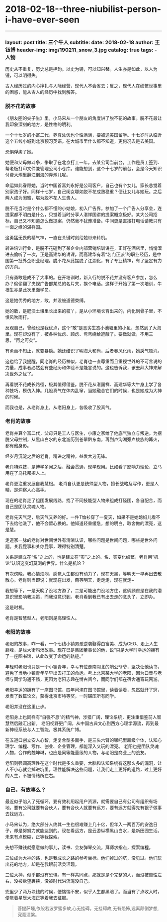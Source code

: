 # 2018-02-18--three-niubilist-person-i-have-ever-seen

***

### layout: post title: 三个牛人 subtitle: date: 2018-02-18 author: 王钰博 header-img: img/190211\_snow\_3.jpg catalog: true tags: - 人物

历史从不重复，历史总是押韵。以史为镜，可以知兴替。人生亦是如此，以人为镜，可以明得失。

古人经历过的内心挣扎与人际经营，现代人不会省去；反之，现代人在纷繁世事里的困惑，能从古人的经历中找到解答。

### 脱不花的故事

《朋友圈的尖子生》里，小马宋从一个朋友的角度讲了脱不花的故事。脱不花最让我印象深刻的地方，是性格的明利。

一个十七岁的小富二代，养尊处优也个性满满，要被送美国留学。十七岁时从临沂这个五线小城到北京预习英语。在大城市里什么都不知道，更何况去是去美国。

恐惧俘虏了她。

她便和父母做斗争，争取了在北京打工一年。去某公司当前台，工作是员工签到、帮老板打印文件兼管理公司小仓库。谁能想到，这个十七岁的前台，会是今天知识付费大潮里翻江倒海的弄潮儿呢。

命运如此眷顾她，当时中国首富刘永好是公司客户，自己也有个女儿，家长总觉着别家孩子好。同样十七岁，自己闺女哪如脱不花成熟稳重？便让女儿与她玩。之后两人成为闺蜜，堪为脱不花人生贵人。

脱不花当时是个什么都不懂的小姑娘，初入广告界。参加了一个广告人分享会，连提案都不明白是什么，只觉着当时分享人湛祥国讲的提案概念极好。某大公司招标，自己又不知道怎么做提案，仍然毫不犹豫准备。中间更是直接打电话请教只有一面之缘的湛祥国。

这勇猛无畏的精气神，一直在关键时刻给她带来转机。

转进培训行业，是脱不花碰到了某企业内部营销培训讲座，正好在酒店里，悄悄溜进去偷听了一次，正是高建华的讲课。而高建华有着“名门正派”的职业经历，是中国第一批外企职业经理。脱不花从此摆脱了江湖化，有了专业精神，有了坚定有力的方向。

只有勇敢是成不了大事的。在开培训时，新入行的脱不花并没有客户参加，怎么办？偷偷翻了央视广告部某总的名片夹，挨个电话。这样子开始了第一次培训，牛根生亦是此次里面学员。

这是她优秀的地方，敢，并没被道德束缚。

她的敢，是肥沃土壤里长出来的枝丫，是从小环境长育出来的，内化到骨子里，不惧风吹雨打。

反观自己，曾经也是我优点，这个“敢”是恶劣生态小池塘里的小鱼，忽然到了大海里。现在却没有了，被各种忧虑、顾虑、弯弯绕给遮蔽了。要做就做，不用三思，“再之可矣”。

有勇而不知止，就变暴戾。她还结识了明海大和尚，后者春风化雨，她戾气顿消。

这也给了我提醒，同老肖的经历神似，老肖也一直尊重而且重视世外的不可言说的力量，成事者必然会有些经历和体验不是能言说的。这也告诉我，该去拜大神来解决世外之忧了。

再看脱不花成长路径，极其值得借鉴。脱不花从湛国祥、高建华等大牛身上学了各种技巧，模仿入神。几股真气在体内乱窜，当她融合它们的时候，也是她成为大神的时候。

而我也是，从老肖身上，从老阳身上，各吸收了股真气。

### 老肖的故事

老肖并算个富二代，父母只是工人与医生，小康之家给了他底气独立与叛逆。为摆脱父母控制，从黑山白水的东北游历到苍翠黔东南，再到卢沟湖旁卢梭族的篝火，都有他身影。

经岁月沉淀之后的老肖，精进之精神，益发大刃无锋。

老肖特殊技，是博学多闻之后，融会贯通，现学现用。比如看了影响力理论，立马用在了乌托邦招人上。

老肖更注重发展自我慧根。 老肖自认更是统帅型人物，擅长战略及写作，更是人精，是洞察人心高手。

现在的老肖走了组团发展线路，找了不同技能型人物来组成打怪团，各自配合，而自己是团队灵魂人物。

老肖先天气足，后天气又养的好。一件T恤衫穿了一夏天，如果不是她媳妇儿看不下去给他洗了，他不会留心换的。他知道轻重缓急，想的明白，取舍做的漂亮，这是慧。

走道家一脉的老肖对世间世外有清晰认识，哪些问题是世间问题，哪些是世外问题。关我屁事和关你屁事，理得特别清楚。

关系是建立在“名”之上的，也是建立在“实”之上的。名、实变化纷繁，老肖用“机论”认识这变幻莫测的世界。什么是机论？

有次傍晚，我心情烦闷，感觉人生都没有动力了，现在天黑，等明天一早再出去散散心。老肖则当即说：就现在出发，甭等明天，走走走，现在就走\~

我想等下，一是天晚了没地方游了，二是可能出门没地方住，这俩顾虑是在我的潜意识里影响我决策，而我没意识到。老肖看到我已有出去走的念头了，立即办。

这是时机。

老肖是智慧型人，老阳则是高理性人。

### 老阳的故事

老阳的故事，咋一看，一个七线小镇男孩逆袭娶得白富美、成为CEO、走上人生巅峰，是烂大街鸡汤故事。现在已是集团董事长的他，说“只是大学时幸运的拥有了一座图书馆，从此改变了命运的轨迹。”

年轻时老阳也只是一个小镇青年，幸亏有位走南闯北的艄公爷爷，坚决让他读书，避免了当地小镇青年早早出去打工的命运。考上北京某大学的老阳，因为口音与老师与同学沟通不畅，更因为老阳志趣在博古阅今，而同学们都在宿舍通宵玩网游。

老阳幸运的拥有了一座图书馆，四年间泡在图书馆里，读着读着，忽然就开了窍，发表了数篇论文，获得北京市特等奖，一时碾压所有同学。

老阳并没在这里止步。

老阳身上也同样有“自强不息”的精气神，涉猎广阔，理论系统，更注重借鉴前人智慧然后融汇出新。 老阳视野更广阔，从中国古典文心到西方心理学源流，再到最新神经系统与人工智能，极其系统广博。

在五道口创立安人心智，走复合型多面手，是三头六臂的哪吒型超级个体，认知心理学、编程、写作、创业、企业管理，都能深入又玩的漂亮。 老阳也是团队灵魂人物，合作的魏坤琳，也应是同等能量级的人物，与老阳是商业上的战友。

老阳则强调高理性在这个时代是多么重要，大脑和认知系统有这那么多的漏洞，让人不小心就会掉进坑里。理性能解决这些问题，让我们走上更好的道路，过上更好的人生，不被情绪所左右。

### 自己，有故事么？

最近似乎陷入了死循环，要有效利用起用户资源，就需要自己有公司有组织有场地，要有公司就要有合伙人，要有合伙人就要有远方，要有远方就得先有银子做事去找远方。

小马宋认为，绝大部分人终其一生也很难赚上几十亿，但年入一两百万的安逸日子，却是努努力就能达到的。现在看远方，是云游纵横黑山白水，是新田园生活。未来有点模糊，正等我探索。

先想不赚钱就愿意做的事儿，读书、会友弹琴交流，拜师求指点，探索编程。

三位成为大神的路，也是我成长之路的参考坐标。他们掉过的坑，没见过。他们玩出花的地方，却是在我眼前活灵活现。

三位大神，似乎都没有恐惧。有一样共同点，那就是是个完整的人，而没被兽性左右，没被欲望裹挟，没被时代洪流淹没自己。

兜里少了两万块钱的时候，便惴惴不安，似乎人生都黑暗了。而当有了点收入时，便觉着星辰大海正等着我去征服。

> 菩提萨埵,依般若波罗蜜多故,心无挂碍。无挂碍故,无有恐怖,远离颠倒梦想,究竟涅槃。
